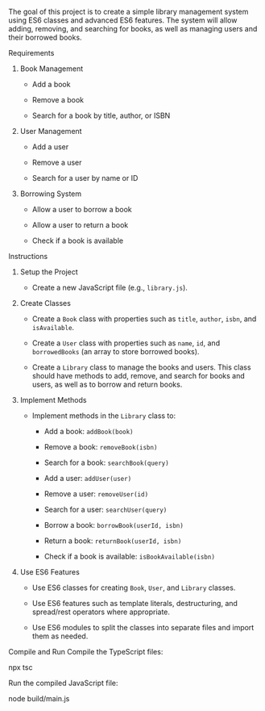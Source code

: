 The goal of this project is to create a simple library management system using ES6 classes and advanced ES6 features. The system will allow adding, removing, and searching for books, as well as managing users and their borrowed books.

Requirements

1. Book Management

   - Add a book

   - Remove a book

   - Search for a book by title, author, or ISBN

2. User Management

   - Add a user

   - Remove a user

   - Search for a user by name or ID

3. Borrowing System

   - Allow a user to borrow a book

   - Allow a user to return a book

   - Check if a book is available

Instructions

1. Setup the Project

   - Create a new JavaScript file (e.g., `library.js`).

2. Create Classes

   - Create a `Book` class with properties such as `title`, `author`, `isbn`, and `isAvailable`.

   - Create a `User` class with properties such as `name`, `id`, and `borrowedBooks` (an array to store borrowed books).

   - Create a `Library` class to manage the books and users. This class should have methods to add, remove, and search for books and users, as well as to borrow and return books.

3. Implement Methods

   - Implement methods in the `Library` class to:

     - Add a book: `addBook(book)`

     - Remove a book: `removeBook(isbn)`

     - Search for a book: `searchBook(query)`

     - Add a user: `addUser(user)`

     - Remove a user: `removeUser(id)`

     - Search for a user: `searchUser(query)`

     - Borrow a book: `borrowBook(userId, isbn)`

     - Return a book: `returnBook(userId, isbn)`

     - Check if a book is available: `isBookAvailable(isbn)`

4. Use ES6 Features

   - Use ES6 classes for creating `Book`, `User`, and `Library` classes.

   - Use ES6 features such as template literals, destructuring, and spread/rest operators where appropriate.

   - Use ES6 modules to split the classes into separate files and import them as needed.

Compile and Run
Compile the TypeScript files:

npx tsc

Run the compiled JavaScript file:

node build/main.js
